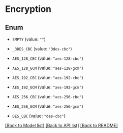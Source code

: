 # Encryption

## Enum


* `EMPTY` (value: `""`)

* `_3DES_CBC` (value: `"3des-cbc"`)

* `AES_128_CBC` (value: `"aes-128-cbc"`)

* `AES_128_GCM` (value: `"aes-128-gcm"`)

* `AES_192_CBC` (value: `"aes-192-cbc"`)

* `AES_192_GCM` (value: `"aes-192-gcm"`)

* `AES_256_CBC` (value: `"aes-256-cbc"`)

* `AES_256_GCM` (value: `"aes-256-gcm"`)

* `DES_CBC` (value: `"des-cbc"`)


[[Back to Model list]](../README.md#documentation-for-models) [[Back to API list]](../README.md#documentation-for-api-endpoints) [[Back to README]](../README.md)


